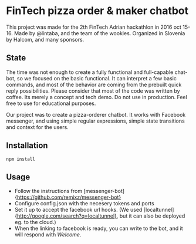 # FinTech pizza order & maker chatbot


This project was made for the 2th FinTech Adrian hackathlon in 2016 oct 15-16.
Made by @lintaba, and the team of the wookies.
 Organized in Slovenia by Halcom, and many sponsors.

## State

The time was not enough to create a fully functional and full-capable chat-bot,
 so we focused on the basic functional. It can interpret a few basic
 commands, and most of the behavior are coming from the prebuilt quick reply
possibilities.
Please consider that most of the code was written by coffee. Its merely a
 concept and tech demo. Do not use in production. Feel free to use for
 educational purposes.


Our project was to create a pizza-orderer chatbot. It works with
 Facebook messenger, and using simple regular expressions, simple state
 transitions and context for the users.


## Installation

```
npm install
```


## Usage
 * Follow the instructions from [messenger-bot]{https://github.com/remixz/messenger-bot}
 * Configure config.json with the necesery tokens and ports
 * Set it up to accept the facebook url hooks. (We used [localtunnel]{http://google.com/search?q=localtunnel},
   but it can also be deployed eg. to the cloud.)
 * When the linking to facebook is ready, you can write to the bot, and it will respond with *Welcome*.

